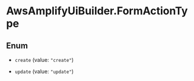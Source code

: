 # AwsAmplifyUiBuilder.FormActionType

## Enum


* `create` (value: `"create"`)

* `update` (value: `"update"`)


